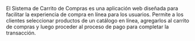 El Sistema de Carrito de Compras es una aplicación web diseñada para facilitar la experiencia de compra en línea para los usuarios. Permite a los clientes seleccionar productos de un catálogo en línea, agregarlos al carrito de compras y luego proceder al proceso de pago para completar la transacción.
